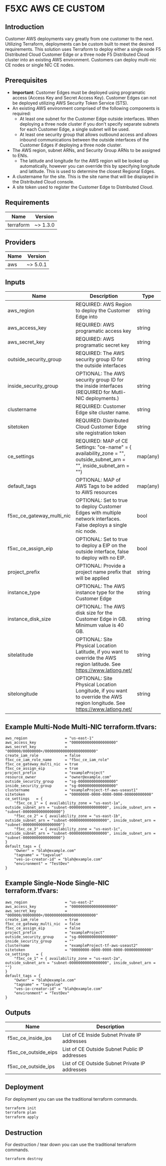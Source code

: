 # F5XC AWS CE CUSTOM

## Introduction

Customer AWS deployments vary greatly from one customer to the next.  Utilizing Terraform, deployments can be custom built to meet the desired requirements.  This solution uses Terraform to deploy either a single node F5 Distributed Cloud Customer Edge or a three node F5 Distributed Cloud cluster into an existing AWS environment.  Customers can deploy multi-nic CE nodes or single NIC CE nodes.

## Prerequisites
- **Important**: Customer Edges must be deployed using programatic access (Access Key and Secret Access Key). Customer Edges can not be deployed utilizing AWS Security Token Service (STS).
- An existing AWS environment comprised of the following components is required:
  - At least one subnet for the Customer Edge outside interfaces.  When deploying a three node cluster if you don't specify separate subnets for each Customer Edge, a single subnet will be used.
  - At least one security group that allows outbound access and allows inbound communications between the outside interfaces of the Customer Edges if deploying a three node cluster.
- The AWS region, subnet ARNs, and Security Group ARNs to be assigned to ENIs.
  - The latitude and longitude for the AWS region will be looked up automatically, however you can override this by specifying longitude and latitude.  This is used to determine the closest Regional Edges.
- A clustername for the site.  This is the site name that will be displayed in the Distributed Cloud console.
- A site token used to register the Customer Edge to Distributed Cloud.

## Requirements

| Name | Version |
|------|---------|
| terraform | ~> 1.3.0 |

## Providers

| Name | Version |
|------|---------|
| aws | ~> 5.0.1 |

## Inputs
| Name                       | Description | Type | Default |
| -----                      | ----------- | ---- | ------- | 
| aws_region                 | REQUIRED: AWS Region to deploy the Customer Edge into                                                                      | string   |                                      |
| aws_access_key             | REQUIRED: AWS programatic access key                                                                                       | string   |                                      |
| aws_secret_key             | REQUIRED: AWS programatic secret key                                                                                       | string   |                                      |
| outside_security_group     | REQUIRED: The AWS security group ID for the outside interfaces                                                             | string   |                                      |
| inside_security_group      | OPTIONAL: The AWS security group ID for the inside interfaces  (REQUIRED for Mutli-NIC deployments.)                       | string   |                                      | 
| clustername                | REQUIRED: Customer Edge site cluster name.                                                                                 | string   |                                      |
| sitetoken                  | REQUIRED: Distributed Cloud Customer Edge site registration token                                                          | string   |                                      |
| ce_settings                | REQUIRED: MAP of CE Settings: "ce-name" = { availability_zone = "", outside_subnet_arn = "", inside_subnet_arn = ""}       | map(any) |                                      |
| default_tags               | OPTIONAL: MAP of AWS Tags to be added to AWS resources                                                                     | map(any) |                                      |
| f5xc_ce_gateway_multi_nic  | OPTIONAL: Set to true to deploy Customer Edges with multiple network interfaces. False deploys a single nic node.          | bool     | false                                |
| f5xc_ce_assign_eip         | OPTIONAL: Set to true to deploy a EIP on the outside interface, false to deploy with no EIP.                               | bool     | false                                |
| project_prefix             | OPTIONAL: Provide a project name prefix that will be applied                                                               | string   | demo                                 |
| instance_type              | OPTIONAL: The AWS instance type for the Customer Edge                                                                      | string   | t3.xlarge                            |
| instance_disk_size         | OPTIONAL: The AWS disk size for the Customer Edge in GB.  Minimum value is 40 GB.                                          | string   | 80                                   |
| sitelatitude               | OPTIONAL: Site Physical Location Latitude, if you want to override the AWS region latitude. See https://www.latlong.net/   | string   |                                      |
| sitelongitude              | OPTIONAL: Site Physical Location Longitude, if you want to override the AWS region longitude. See https://www.latlong.net/ | string   |                                      |

## Example Multi-Node Multi-NIC terraform.tfvars:
```
aws_region                 = "us-east-1"
aws_access_key             = "00000000000000000000"
aws_secret_key             = "000000/00000000+/00000000000000000000000"
create_iam_role            = false
f5xc_ce_iam_role_name      = "f5xc_ce_iam_role"
f5xc_ce_gateway_multi_nic  = true
f5xc_ce_assign_eip         = true
project_prefix             = "exampleProject"
resource_owner             = "owner@example.com"
outside_security_group     = "sg-00000000000000000"
inside_security_group      = "sg-00000000000000000"
clustername                = "exampleProject-tf-aws-useast1"
sitetoken                  = "00000000-0000-0000-0000-000000000000"
ce_settings   = {
    "f5xc_ce_1" = { availability_zone = "us-east-1a", outside_subnet_arn = "subnet-00000000000000000", inside_subnet_arn = "subnet-00000000000000000"}
    "f5xc_ce_2" = { availability_zone = "us-east-1b", outside_subnet_arn = "subnet-00000000000000000", inside_subnet_arn = "subnet-00000000000000000"}
    "f5xc_ce_3" = { availability_zone = "us-east-1c", outside_subnet_arn = "subnet-00000000000000000", inside_subnet_arn = "subnet-00000000000000000"}
}
default_tags = {
    "Owner" = "blah@example.com"
    "tagname" = "tagvalue"
    "ves-io-creator-id" = "blah@example.com"
    "environment" = "TestDev"
}
```

## Example Single-Node Single-NIC terraform.tfvars:
```
aws_region                 = "us-east-2"
aws_access_key             = "00000000000000000000"
aws_secret_key             = "000000/00000000+/00000000000000000000000"
create_iam_role            = true
f5xc_ce_gateway_multi_nic  = false
f5xc_ce_assign_eip         = false
project_prefix             = "exampleProject"
outside_security_group     = "sg-00000000000000000"
inside_security_group      = ""
clustername                = "exampleProject-tf-aws-useast2"
sitetoken                  = "00000000-0000-0000-0000-000000000000"
ce_settings   = {
    "f5xc_ce_1" = { availability_zone = "us-east-2a", outside_subnet_arn = "subnet-00000000000000000", inside_subnet_arn = ""}
}
default_tags = {
    "Owner" = "blah@example.com"
    "tagname" = "tagvalue"
    "ves-io-creator-id" = "blah@example.com"
    "environment" = "TestDev"
}
```

## Outputs
| Name | Description |
|------|-------------|
| f5xc_ce_inside_ips   | List of CE Inside Subnet Private IP addresses  |
| f5xc_ce_outside_eips | List of CE Outside Subnet Public IP addresses  |
| f5xc_ce_outside_ips  | List of CE Outside Subnet Private IP addresses | 

## Deployment
For deployment you can use the traditional terraform commands.

```bash
terraform init
terraform plan
terraform apply
```

## Destruction

For destruction / tear down you can use the traditional terraform commands.

```bash
terraform destroy
```
